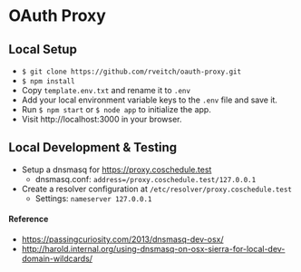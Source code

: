 # OAuth Proxy

## Local Setup
- `$ git clone https://github.com/rveitch/oauth-proxy.git`
- `$ npm install`
- Copy `template.env.txt` and rename it to `.env`
- Add your local environment variable keys to the `.env` file and save it.
- Run `$ npm start` or `$ node app` to initialize the app.
- Visit http://localhost:3000 in your browser.

## Local Development & Testing
- Setup a dnsmasq for https://proxy.coschedule.test
  - dnsmasq.conf: `address=/proxy.coschedule.test/127.0.0.1`
- Create a resolver configuration at `/etc/resolver/proxy.coschedule.test`
  - Settings: `nameserver 127.0.0.1`

#### Reference
- https://passingcuriosity.com/2013/dnsmasq-dev-osx/
- http://harold.internal.org/using-dnsmasq-on-osx-sierra-for-local-dev-domain-wildcards/
